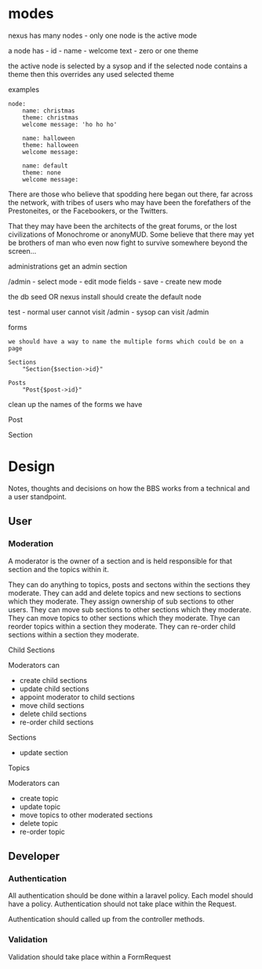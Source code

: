 # modes

nexus has many nodes - only one node is the active mode

a node has
    - id
    - name
    - welcome text
    - zero or one theme

the active node is selected by a sysop and if the selected node contains a theme then this overrides any used selected theme

examples

    node:
        name: christmas
        theme: christmas
        welcome message: 'ho ho ho'

        name: halloween
        theme: halloween
        welcome message: 

        name: default
        theme: none
        welcome message: 

There are those who believe that spodding here began out there, far across the network, with tribes of users who may have been the forefathers of the Prestoneites, or the Facebookers, or the Twitters.

That they may have been the architects of the great forums, or the lost civilizations of Monochrome or anonyMUD. Some believe that there may yet be brothers of man who even now fight to survive somewhere beyond the screen…

administrations get an admin section

/admin
    - select mode
    - edit mode fields
    - save
    - create new mode


the db seed OR nexus install should create the default node

test
    - normal user cannot visit /admin
    - sysop can visit /admin
    

forms

    we should have a way to name the multiple forms which could be on a page

    Sections
        "Section{$section->id}"

    Posts
        "Post{$post->id}"

clean up the names of the forms we have

Post

Section




# Design
Notes, thoughts and decisions on how the BBS works from a technical and a user standpoint. 

## User

### Moderation
A moderator is the owner of a section and is held responsible for that section and the topics within it. 


They can do anything to topics, posts and sectons within the sections they moderate. 
They can add and delete topics and new sections to sections which they moderate.
They assign ownership of sub sections to other users. 
They can move sub sections to other sections which they moderate.
They can move topics to other sections which they moderate.
Thye can reorder topics within a section they moderate.
They can re-order child sections within a section they moderate.


Child Sections

Moderators can 
- create child sections
- update child sections
- appoint moderator to child sections
- move child sections
- delete child sections
- re-order child sections

Sections
- update section
    
Topics

Moderators can
- create topic
- update topic
- move topics to other moderated sections
- delete topic
- re-order topic


## Developer

### Authentication 
All authentication should be done within a laravel policy. Each model should have a policy. 
Authentication should not take place within the Request. 

Authentication should called up from the controller methods. 

### Validation 

Validation should take place within a FormRequest 